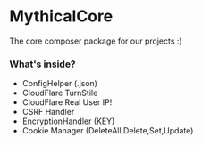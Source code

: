 # MythicalCore
The core composer package for our projects :)

### What's inside?
- ConfigHelper (.json)
- CloudFlare TurnStile 
- CloudFlare Real User IP!
- CSRF Handler 
- EncryptionHandler (KEY)
- Cookie Manager (DeleteAll,Delete,Set,Update)